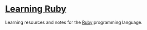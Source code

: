 # [Learning Ruby](https://brittni-and-the-polar-bear.github.io/learning-ruby/)

Learning resources and notes for the [Ruby](https://www.ruby-lang.org/en/) programming language.
